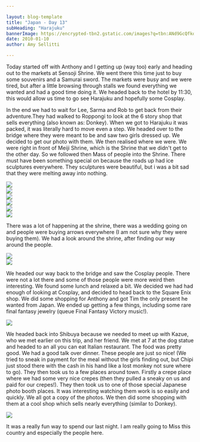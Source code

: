 ```yaml
---

layout: blog-template
title: "Japan - Day 13"
subHeading: "Harajuku"
bannerImage: https://encrypted-tbn2.gstatic.com/images?q=tbn:ANd9GcQfkosNw-i8kfLs6q8nnTX8JtVpH12AcGxjPbHlDfEx_kGjx1ru
date: 2010-01-10
author: Amy Sellitti

---
```

Today started off with Anthony and I getting up (way too) early and heading out to the markets at Sensoji Shrine. We went there this time just to buy some souvenirs and a Samurai sword. The markets were busy and we were tired, but after a little browsing through stalls we found everything we wanted and had a good time doing it. We headed back to the hotel by 11:30, this would allow us time to go see Harajuku and hopefully some Cosplay.

In the end we had to wait for Lee, Sarma and Rob to get back from their adventure.They had walked to Roppongi to look at the 6 story shop that sells everything (also known as: Donkey).
When we got to Harajuku it was packed, it was literally hard to move even a step. We headed over to the bridge where they were meant to be and saw two girls dressed up. We decided to get our photo with them. We then realised where we were. We were right in front of Meiji Shrine, which is the Shrine that we didn't get to the other day. So we followed then Mass of people into the Shrine. There must have been something special on because the roads up had ice sculptures everywhere. They sculptures were beautiful, but i was a bit sad that they were melting away into nothing. 

<div class="center-image"><img src="https://lh3.googleusercontent.com/AyGdJvekMW8rmlboWMyRkzX8cU5pRMhCI9s-ZBZT1KxPnEeQwjpVvP8XCiQ7VgXR-Y-znf9L2kzd40caJqkbf9GuBiHh1QiwK1jNpd8DIQ_5Y99yGbiD1qZOEHm1gc5fF1ksKg" /></div>
<div class="center-image"><img src="https://lh3.googleusercontent.com/3-nS1ZlKu863cNTEElYhBBrOsEtnJdu676KIOD6AAzjrcLWbdYZpkF-Rg0CKHPt9DnU6VjwUll1P0u7K0O1oNpIH05x_GrDYQU1U3DczHX4dsk9z06oTeVh5s26j4AAgwgDkaw" /></div>
<div class="center-image"><img src="https://lh3.googleusercontent.com/5ZxAxwHsyaFSzsD6XIsJslmGsf3cZufocJz0nulq36QBM2UZ-qLT2T9P2kS1_NKxizoMSnC6LRcP711RqlRlahfqBSvzi_574f5FHW4Tr-TzwX6uhNni_KKulOvBXc3JNaywJQ" /></div>
<div class="center-image"><img src="https://lh3.googleusercontent.com/9bqcKoXF37Z95Y3-BNe0aO71ri34X1Ue4W1EM-cRmNMuK2YzfQUuJq91TNwsfVK-3lQDgCmX6HzMkHFyJibT_GAKxD4-9GEfRGmwyBTToTr9ybo9qghJlSUCgFK-zK2Lv3Wc3A" /></div>
<div class="center-image"><img src="https://lh3.googleusercontent.com/MA1L9edUZ6NUbFC0pLlQLCsrGu9kjCvGI6VLPRMIg4WuZSJ7J2ufrGXtaS1PgNR9AgdxBmkdMEobwAjK_QwhWNB9akMnmsozUUWhUUXVp4yCzSeGemVFc5y4sepYTAFjqbL_og" /></div>
<div class="center-image"><img src="https://lh3.googleusercontent.com/bHKEB3kvmLZ3onFKyM2eLH1rYudIcoVLkyQ731cMYBwydCl20TxSjCSqBGFsH6EZCSFZhMDdZlMeGXDe9ttc5cZ6BOHU3jtDPZ_i-Y9OAMmqWOZbZQW6CS8aXvLZJeTnw6fnTQ" /></div>


There was a lot of happening at the shrine, there was a wedding going on and people were buying arrows everywhere (I am not sure why they were buying them). We had a look around the shrine, after finding our way around the people.

<div class="center-image"><img src="https://lh3.googleusercontent.com/ddWTdNBnaUGi5qLujt75uwF7cSxOTOmbMQgmvUt6su7KOssGmy2pAtcVGFTEVIVMdXarGSBTtUdOXNyR1zpBjLlvKRrIEbakcIspZjiTF30Ye9AellboKd2_M4sZ2eXdS8bOVA" /></div>
<div class="center-image"><img src="https://lh3.googleusercontent.com/IncuVf3LhW5FWbKG9MGFepQ79nOmsBQyolG7EuWPeWeIUjrBzog0GF95Vf6rGLZFL27B3qQK5-LzZovPkLKn_vs94F0zt39yuCf9uePpwEtdr3Ndni8gQfo934DgRNAZDTHj5g" /></div>

We headed our way back to the bridge and saw the Cosplay people. There were not a lot there and some of those people were more weird then interesting. We found some lunch and relaxed a bit. We decided we had had enough of looking at Cosplay, and decided to head back to the Square Enix shop. We did some shopping for Anthony and got Tim the only present he wanted from Japan. We ended up getting a few things, including some rare final fantasy jewelry (queue Final Fantasy Victory music!).

<div class="center-image"><img src="https://lh3.googleusercontent.com/c6nX6XfRicGFPHcX4VaX7Q_hdiRrd8U1BLm2tVld3Xt5EtK6I-Q6vGoyNV-D3-sfAWqryH7155LPz0gVnBuLMn1SzCFDAXwtbnRfnud7lMihcKbBue_tkT7N9kDo64YTtaQQAw" /></div>

 We headed back into Shibuya because we needed to meet up with Kazue, who we met earlier on this trip, and her friend. We met at 7 at the dog statue and headed to an all you can eat Italian restaurant. The food was pretty good. We had a good talk over dinner. These people are just so nice! (We tried to sneak in payment for the meal without the girls finding out, but Chipi just stood there with the cash in his hand like a lost monkey not sure where to go). They then took us to a few places around town. Firstly a crepe place where we had some very nice crepes (then they pulled a sneaky on us and paid for our crepes!). They then took us to one of those special Japanese photo booth places. It was interesting watching them work is so easily and quickly. We all got a copy of the photos. We then did some shopping with them at a cool shop which sells nearly everything (similar to Donkey).

<div class="center-image"><img src="https://lh3.googleusercontent.com/raMcPmNj__AkzGeLRamU5Y5BHzBpxLfx7L4GYtlzJv8wf_P3_3Oge1RuIS-0PoCq7qp9sPAqSjRege_YNqzTT9Eof0HBnLH1UySpt0mjKkB_3jgr0EBS7XGj-Mm0UITVzICHSA" /></div>

It was a really fun way to spend our last night. I am really going to Miss this country and especially the people here.
